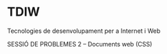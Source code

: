 # TDIW
Tecnologies de desenvolupament per a Internet i Web

SESSIÓ DE PROBLEMES 2 – Documents web (CSS)
